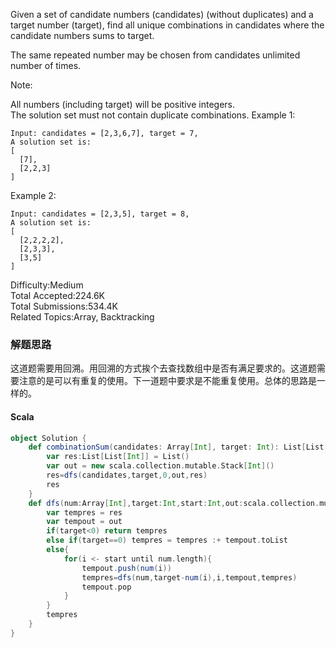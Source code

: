 
Given a set of candidate numbers (candidates) (without duplicates) and a target number (target), find all unique combinations in candidates where the candidate numbers sums to target.

The same repeated number may be chosen from candidates unlimited number of times.

Note:

All numbers (including target) will be positive integers.  
The solution set must not contain duplicate combinations.
Example 1:
```
Input: candidates = [2,3,6,7], target = 7,
A solution set is:
[
  [7],
  [2,2,3]
]
```
Example 2:
```
Input: candidates = [2,3,5], target = 8,
A solution set is:
[
  [2,2,2,2],
  [2,3,3],
  [3,5]
]
```

Difficulty:Medium  
Total Accepted:224.6K  
Total Submissions:534.4K  
Related Topics:Array, Backtracking

### 解题思路
这道题需要用回溯。用回溯的方式挨个去查找数组中是否有满足要求的。这道题需要注意的是可以有重复的使用。下一道题中要求是不能重复使用。总体的思路是一样的。
#### Scala
```scala
object Solution {
    def combinationSum(candidates: Array[Int], target: Int): List[List[Int]] = {
        var res:List[List[Int]] = List()    
        var out = new scala.collection.mutable.Stack[Int]()
        res=dfs(candidates,target,0,out,res)
        res
    }
    def dfs(num:Array[Int],target:Int,start:Int,out:scala.collection.mutable.Stack[Int],res:List[List[Int]]):List[List[Int]]={
        var tempres = res
        var tempout = out
        if(target<0) return tempres
        else if(target==0) tempres = tempres :+ tempout.toList
        else{
            for(i <- start until num.length){
                tempout.push(num(i))
                tempres=dfs(num,target-num(i),i,tempout,tempres)
                tempout.pop
            }
        }
        tempres
    }
}
```